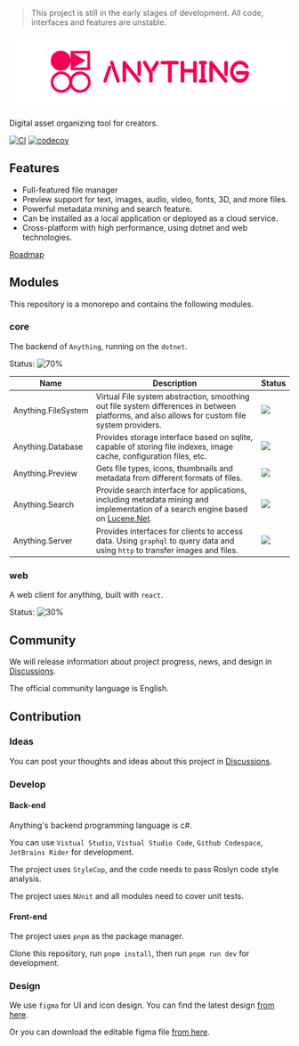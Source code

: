 > This project is still in the early stages of development. All code, interfaces and features are unstable.

<p align="center">
<img src="./banner.png" width="800px"/>
</p>

Digital asset organizing tool for creators.

[![CI](https://github.com/EYHN/Anything/actions/workflows/CI.yml/badge.svg)](https://github.com/EYHN/Anything/actions/workflows/CI.yml)
[![codecov](https://codecov.io/gh/EYHN/Anything/branch/develop/graph/badge.svg?token=J9T65C0F2N)](https://codecov.io/gh/EYHN/Anything)

## Features

* Full-featured file manager
* Preview support for text, images, audio, video, fonts, 3D, and more files.
* Powerful metadata mining and search feature.
* Can be installed as a local application or deployed as a cloud service.
* Cross-platform with high performance, using dotnet and web technologies.

[Roadmap](https://github.com/EYHN/Anything/wiki/Roadmap)

## Modules

This repository is a monorepo and contains the following modules.

### core

The backend of `Anything`, running on the `dotnet`.

Status: ![70%](https://img.shields.io/badge/developing-70%25-269539?style=flat-square)


| Name                | Description                                                                                                                                                      | Status                                                            |
|---------------------|------------------------------------------------------------------------------------------------------------------------------------------------------------------|-------------------------------------------------------------------|
| Anything.FileSystem | Virtual File system abstraction, smoothing out file system differences in between platforms, and also allows for custom file system providers.                   | ![](https://img.shields.io/badge/-90%25-43853d?style=flat-square) |
| Anything.Database   | Provides storage interface based on sqlite, capable of storing file indexes, image cache, configuration files, etc.                                              | ![](https://img.shields.io/badge/-70%25-269539?style=flat-square) |
| Anything.Preview    | Gets file types, icons, thumbnails and metadata from different formats of files.                                                                                 | ![](https://img.shields.io/badge/-30%25-FF7139?style=flat-square) |
| Anything.Search     | Provide search interface for applications, including metadata mining and implementation of a search engine based on [Lucene.Net](https://lucenenet.apache.org/). | ![](https://img.shields.io/badge/-30%25-FF7139?style=flat-square) |
| Anything.Server     | Provides interfaces for clients to access data. Using `graphql` to query data and using `http` to transfer images and files.                                     | ![](https://img.shields.io/badge/-30%25-FF7139?style=flat-square) |

### web

A web client for anything, built with `react`.

Status: ![30%](https://img.shields.io/badge/developing-30%25-FF7139?style=flat-square)

## Community

We will release information about project progress, news, and design in [Discussions](https://github.com/EYHN/Anything/discussions).

The official community language is English.

## Contribution

### Ideas

You can post your thoughts and ideas about this project in [Discussions](https://github.com/EYHN/Anything/discussions).

### Develop

#### Back-end

Anything's backend programming language is c#.

You can use `Vistual Studio`, `Vistual Studio Code`, `Github Codespace`, `JetBrains Rider` for development.

The project uses `StyleCop`, and the code needs to pass Roslyn code style analysis.

The project uses `NUnit` and all modules need to cover unit tests.

#### Front-end

The project uses `pnpm` as the package manager.

Clone this repository, run `pnpm install`, then run `pnpm run dev` for development.

### Design

We use `figma` for UI and icon design. You can find the latest design [from here](https://www.figma.com/file/j6B64U4ebq0nJsp6RDXfN2/Anything).

Or you can download the editable figma file [from here](./dls/Anything.fig).
